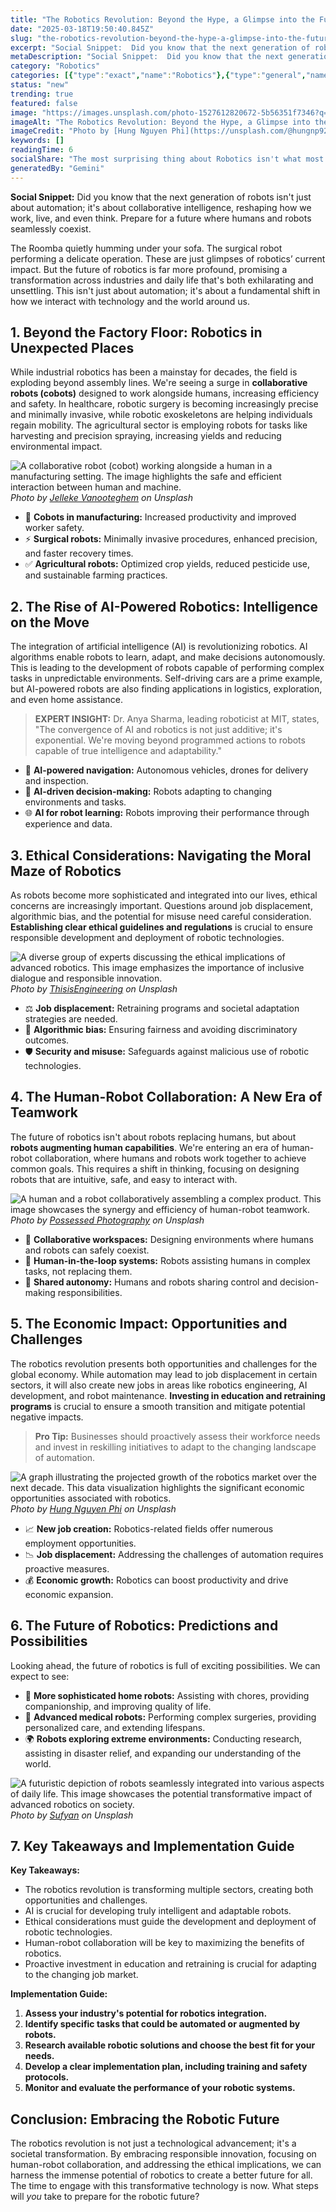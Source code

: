 ```yaml
---
title: "The Robotics Revolution: Beyond the Hype, a Glimpse into the Future"
date: "2025-03-18T19:50:40.845Z"
slug: "the-robotics-revolution-beyond-the-hype-a-glimpse-into-the-future"
excerpt: "Social Snippet:  Did you know that the next generation of robots isn't just about automation; it's about collaborative intelligence, reshaping how we work, live, and even think.  Prepare for a future where humans and robots seamlessly coexist."
metaDescription: "Social Snippet:  Did you know that the next generation of robots isn't just about automation; it's about collaborative intelligence, reshaping how we work,..."
category: "Robotics"
categories: [{"type":"exact","name":"Robotics"},{"type":"general","name":"Engineering"},{"type":"medium","name":"Computer Science"},{"type":"specific","name":"Artificial Intelligence"},{"type":"niche","name":"Machine Learning"}]
status: "new"
trending: true
featured: false
image: "https://images.unsplash.com/photo-1527612820672-5b56351f7346?q=85&w=1200&fit=max&fm=webp&auto=compress"
imageAlt: "The Robotics Revolution: Beyond the Hype, a Glimpse into the Future"
imageCredit: "Photo by [Hung Nguyen Phi](https://unsplash.com/@hungnp92) on Unsplash"
keywords: []
readingTime: 6
socialShare: "The most surprising thing about Robotics isn't what most people think. Find out what experts really say about this game-changing topic."
generatedBy: "Gemini"
---
```




**Social Snippet:**  Did you know that the next generation of robots isn't just about automation; it's about collaborative intelligence, reshaping how we work, live, and even think.  Prepare for a future where humans and robots seamlessly coexist.

The Roomba quietly humming under your sofa.  The surgical robot performing a delicate operation.  These are just glimpses of robotics’ current impact. But the future of robotics is far more profound, promising a transformation across industries and daily life that's both exhilarating and unsettling.  This isn't just about automation; it's about a fundamental shift in how we interact with technology and the world around us.

## 1.  Beyond the Factory Floor: Robotics in Unexpected Places

While industrial robotics has been a mainstay for decades, the field is exploding beyond assembly lines.  We're seeing a surge in **collaborative robots (cobots)** designed to work alongside humans, increasing efficiency and safety.  In healthcare, robotic surgery is becoming increasingly precise and minimally invasive, while robotic exoskeletons are helping individuals regain mobility.  The agricultural sector is employing robots for tasks like harvesting and precision spraying, increasing yields and reducing environmental impact.

![A collaborative robot (cobot) working alongside a human in a manufacturing setting.  The image highlights the safe and efficient interaction between human and machine.](https://images.unsplash.com/photo-1518314916381-77a37c2a49ae?q=85&w=1200&fit=max&fm=webp&auto=compress)
*Photo by [Jelleke Vanooteghem](https://unsplash.com/@ilumire) on Unsplash*

* 🔑 **Cobots in manufacturing:** Increased productivity and improved worker safety.
* ⚡ **Surgical robots:** Minimally invasive procedures, enhanced precision, and faster recovery times.
* ✅ **Agricultural robots:** Optimized crop yields, reduced pesticide use, and sustainable farming practices.

## 2.  The Rise of AI-Powered Robotics: Intelligence on the Move

The integration of artificial intelligence (AI) is revolutionizing robotics.  AI algorithms enable robots to learn, adapt, and make decisions autonomously.  This is leading to the development of robots capable of performing complex tasks in unpredictable environments.  Self-driving cars are a prime example, but AI-powered robots are also finding applications in logistics, exploration, and even home assistance.

> **EXPERT INSIGHT:** Dr. Anya Sharma, leading roboticist at MIT, states, "The convergence of AI and robotics is not just additive; it's exponential.  We're moving beyond programmed actions to robots capable of true intelligence and adaptability."

*  🧠 **AI-powered navigation:** Autonomous vehicles, drones for delivery and inspection.
*  🤖 **AI-driven decision-making:** Robots adapting to changing environments and tasks.
*  🌐 **AI for robot learning:** Robots improving their performance through experience and data.

## 3.  Ethical Considerations: Navigating the Moral Maze of Robotics

As robots become more sophisticated and integrated into our lives, ethical concerns are increasingly important.  Questions around job displacement, algorithmic bias, and the potential for misuse need careful consideration.  **Establishing clear ethical guidelines and regulations** is crucial to ensure responsible development and deployment of robotic technologies.

![A diverse group of experts discussing the ethical implications of advanced robotics. This image emphasizes the importance of inclusive dialogue and responsible innovation.](https://images.unsplash.com/photo-1581090121489-ff9b54bbee43?q=85&w=1200&fit=max&fm=webp&auto=compress)
*Photo by [ThisisEngineering](https://unsplash.com/@thisisengineering) on Unsplash*

*  ⚖️ **Job displacement:**  Retraining programs and societal adaptation strategies are needed.
*  🎯 **Algorithmic bias:**  Ensuring fairness and avoiding discriminatory outcomes.
*  🛡️ **Security and misuse:**  Safeguards against malicious use of robotic technologies.

## 4.  The Human-Robot Collaboration: A New Era of Teamwork

The future of robotics isn't about robots replacing humans, but about **robots augmenting human capabilities**.  We're entering an era of human-robot collaboration, where humans and robots work together to achieve common goals.  This requires a shift in thinking, focusing on designing robots that are intuitive, safe, and easy to interact with.

![A human and a robot collaboratively assembling a complex product. This image showcases the synergy and efficiency of human-robot teamwork.](https://images.unsplash.com/photo-1563968743333-044cef800494?q=85&w=1200&fit=max&fm=webp&auto=compress)
*Photo by [Possessed Photography](https://unsplash.com/@possessedphotography) on Unsplash*

*  🤝 **Collaborative workspaces:**  Designing environments where humans and robots can safely coexist.
*  🧠 **Human-in-the-loop systems:**  Robots assisting humans in complex tasks, not replacing them.
*  🔄 **Shared autonomy:**  Humans and robots sharing control and decision-making responsibilities.

## 5.  The Economic Impact:  Opportunities and Challenges

The robotics revolution presents both opportunities and challenges for the global economy.  While automation may lead to job displacement in certain sectors, it will also create new jobs in areas like robotics engineering, AI development, and robot maintenance.  **Investing in education and retraining programs** is crucial to ensure a smooth transition and mitigate potential negative impacts.

> **Pro Tip:** Businesses should proactively assess their workforce needs and invest in reskilling initiatives to adapt to the changing landscape of automation.

![A graph illustrating the projected growth of the robotics market over the next decade. This data visualization highlights the significant economic opportunities associated with robotics.](https://images.unsplash.com/photo-1527612820672-5b56351f7346?q=85&w=1200&fit=max&fm=webp&auto=compress)
*Photo by [Hung Nguyen Phi](https://unsplash.com/@hungnp92) on Unsplash*

*  📈 **New job creation:**  Robotics-related fields offer numerous employment opportunities.
*  📉 **Job displacement:**  Addressing the challenges of automation requires proactive measures.
*  💰 **Economic growth:**  Robotics can boost productivity and drive economic expansion.

## 6.  The Future of Robotics:  Predictions and Possibilities

Looking ahead, the future of robotics is full of exciting possibilities.  We can expect to see:

*  🏡 **More sophisticated home robots:**  Assisting with chores, providing companionship, and improving quality of life.
*  🏥 **Advanced medical robots:**  Performing complex surgeries, providing personalized care, and extending lifespans.
*  🌍 **Robots exploring extreme environments:**  Conducting research, assisting in disaster relief, and expanding our understanding of the world.

![A futuristic depiction of robots seamlessly integrated into various aspects of daily life. This image showcases the potential transformative impact of advanced robotics on society.](https://images.unsplash.com/photo-1637002722490-5f8ceed9774c?q=85&w=1200&fit=max&fm=webp&auto=compress)
*Photo by [Sufyan](https://unsplash.com/@blenderdesigner_1688) on Unsplash*

## 7.  Key Takeaways and Implementation Guide

**Key Takeaways:**

* The robotics revolution is transforming multiple sectors, creating both opportunities and challenges.
* AI is crucial for developing truly intelligent and adaptable robots.
* Ethical considerations must guide the development and deployment of robotic technologies.
* Human-robot collaboration will be key to maximizing the benefits of robotics.
* Proactive investment in education and retraining is crucial for adapting to the changing job market.

**Implementation Guide:**

1. **Assess your industry's potential for robotics integration.**
2. **Identify specific tasks that could be automated or augmented by robots.**
3. **Research available robotic solutions and choose the best fit for your needs.**
4. **Develop a clear implementation plan, including training and safety protocols.**
5. **Monitor and evaluate the performance of your robotic systems.**

## Conclusion: Embracing the Robotic Future

The robotics revolution is not just a technological advancement; it's a societal transformation.  By embracing responsible innovation, focusing on human-robot collaboration, and addressing the ethical implications, we can harness the immense potential of robotics to create a better future for all.  The time to engage with this transformative technology is now.  What steps will *you* take to prepare for the robotic future?


<div class="reading-progress-container">
  <div id="reading-progress" class="reading-progress"></div>
</div>
